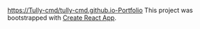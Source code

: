 [https://Tully-cmd/tully-cmd.github.io-Portfolio](https://Tully-cmd/tully-cmd.github.io-Portfolio)
This project was bootstrapped with [Create React App](https://github.com/facebookincubator/create-react-app).
